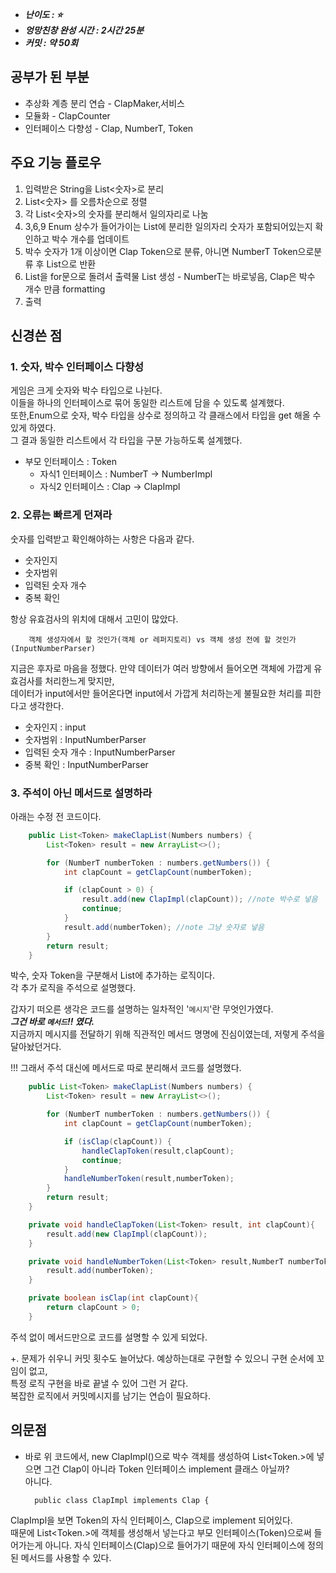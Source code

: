 - **_난이도 : ⭐️️️️️_**
- **_엉망친창 완성 시간 : 2시간 25분_**
- **_커밋 : 약 50회_**

## 공부가 된 부분
- 추상화 계층 분리 연습 - ClapMaker,서비스
- 모듈화 - ClapCounter
- 인터페이스 다향성 - Clap, NumberT, Token

## 주요 기능 플로우
1. 입력받은 String을 List<숫자>로 분리
2. List<숫자> 를 오름차순으로 정렬
3. 각 List<숫자>의 숫자를 분리해서 일의자리로 나눔
4. 3,6,9 Enum 상수가 들어가이는 List에 분리한 일의자리 숫자가 포함되어있는지 확인하고 박수 개수를 업데이트
5. 박수 숫자가 1개 이상이면 Clap Token으로 분류, 아니면 NumberT Token으로분류 후 List<Token>으로 반환
6. List<Token>을 for문으로 돌려서 출력물 List 생성 - NumberT는 바로넣음, Clap은 박수 개수 만큼 formatting
7. 출력

## 신경쓴 점
### 1. 숫자, 박수 인터페이스 다향성  
게임은 크게 숫자와 박수 타입으로 나뉜다.  
이들을 하나의 인터페이스로 묶어 동일한 리스트에 담을 수 있도록 설계했다.  
또한,Enum으로 숫자, 박수 타입을 상수로 정의하고 각 클래스에서 타입을 get 해올 수 있게 하였다.  
그 결과 동일한 리스트에서 각 타입을 구분 가능하도록 설계했다. 
- 부모 인터페이스 : Token
  - 자식1 인터페이스 : NumberT -> NumberImpl
  - 자식2 인터페이스 : Clap -> ClapImpl

### 2. 오류는 빠르게 던져라
숫자를 입력받고 확인해야하는 사항은 다음과 같다.
- 숫자인지
- 숫자범위
- 입력된 숫자 개수
- 중복 확인  

항상 유효검사의 위치에 대해서 고민이 많았다.

        객체 생성자에서 할 것인가(객체 or 레퍼지토리) vs 객체 생성 전에 할 것인가(InputNumberParser)

지금은 후자로 마음을 정했다.
만약 데이터가 여러 방향에서 들어오면 객체에 가깝게 유효검사를 처리한느게 맞지만,  
데이터가 input에서만 들어온다면 input에서 가깝게 처리하는게 불필요한 처리를 피한다고 생각한다.
- 숫자인지 : input
- 숫자범위 : InputNumberParser
- 입력된 숫자 개수 : InputNumberParser
- 중복 확인 : InputNumberParser

### 3. 주석이 아닌 메서드로 설명하라
아래는 수정 전 코드이다.
```java
    public List<Token> makeClapList(Numbers numbers) {
        List<Token> result = new ArrayList<>();

        for (NumberT numberToken : numbers.getNumbers()) {
            int clapCount = getClapCount(numberToken);

            if (clapCount > 0) {
                result.add(new ClapImpl(clapCount)); //note 박수로 넣음
                continue;
            }
            result.add(numberToken); //note 그냥 숫자로 넣음
        }
        return result;
    }
```
박수, 숫자 Token을 구분해서 List<Token>에 추가하는 로직이다.  
각 추가 로직을 주석으로 설명했다.  
  

갑자기 떠오른 생각은 코드를 설명하는 일차적인 '`메시지`'란 무엇인가였다.  
        **_그건 바로 `메서드`!! 였다._**  
지금까지 메시지를 전달하기 위해 직관적인 메서드 명명에 진심이였는데, 저렇게 주석을 달아놨던거다.  

!!! 그래서 주석 대신에 메서드로 따로 분리해서 코드를 설명했다.

```java
    public List<Token> makeClapList(Numbers numbers) {
        List<Token> result = new ArrayList<>();

        for (NumberT numberToken : numbers.getNumbers()) {
            int clapCount = getClapCount(numberToken);

            if (isClap(clapCount)) {
                handleClapToken(result,clapCount);
                continue;
            }
            handleNumberToken(result,numberToken);
        }
        return result;
    }

    private void handleClapToken(List<Token> result, int clapCount){
        result.add(new ClapImpl(clapCount));
    }

    private void handleNumberToken(List<Token> result,NumberT numberToken){
        result.add(numberToken);
    }

    private boolean isClap(int clapCount){
        return clapCount > 0;
    }
```
주석 없이 메서드만으로 코드를 설명할 수 있게 되었다.

+. 문제가 쉬우니 커밋 횟수도 늘어났다. 예상하는대로 구현할 수 있으니 구현 순서에 꼬임이 없고,  
특정 로직 구현을 바로 끝낼 수 있어 그런 거 같다.  
복잡한 로직에서 커밋메시지를 남기는 연습이 필요하다.

## 의문점
- 바로 위 코드에서, new ClapImpl()으로 박수 객체를 생성하여 List<Token.>에 넣으면 그건 Clap이 아니라 Token 인터페이스 implement 클래스 아닐까?  
아니다.  

        public class ClapImpl implements Clap {
ClapImpl을 보면 Token의 자식 인터페이스, Clap으로 implement 되어있다.  
때문에 List<Token.>에 객체를 생성해서 넣는다고 부모 인터페이스(Token)으로써 들어가는게 아니다.
자식 인터페이스(Clap)으로 들어가기 때문에 자식 인터페이스에 정의된 메서드를 사용할 수 있다.
